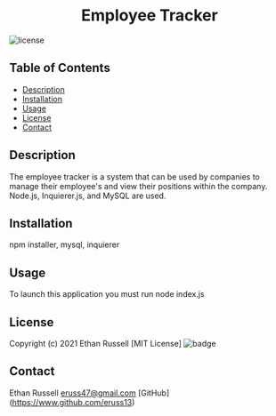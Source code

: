  <h1 align="center">Employee Tracker </h1>
  
  ![license](https://img.shields.io/static/v1?label=license&message=MIT&color=orange&style=plastic)
  
  ## Table of Contents
* [Description](#description)
* [Installation](#installation)
* [Usage](#usage)
* [License](#license)
* [Contact](#contact)

## Description
The employee tracker is a system that can be used by companies to manage their employee's and view their positions within the company. Node.js, Inquierer.js, and MySQL are used.

## Installation
npm installer, mysql, inquierer

## Usage
To launch this application you must run node index.js

## License
Copyright (c) 2021 Ethan Russell
[MIT License] ![badge](https://img.shields.io/badge/license-MIT-brightgreen)

## Contact
Ethan Russell
<eruss47@gmail.com>
[GitHub] (https://www.github.com/eruss13)
